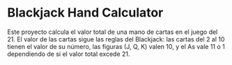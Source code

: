 # Blackjack Hand Calculator

Este proyecto calcula el valor total de una mano de cartas en el juego del 21. El valor de las cartas sigue las reglas del Blackjack: las cartas del 2 al 10 tienen el valor de su número, las figuras (J, Q, K) valen 10, y el As vale 11 o 1 dependiendo de si el valor total excede 21.